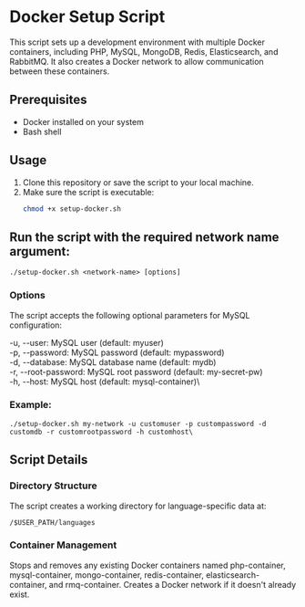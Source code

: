 # Docker Setup Script

This script sets up a development environment with multiple Docker containers, including PHP, MySQL, MongoDB, Redis, Elasticsearch, and RabbitMQ. It also creates a Docker network to allow communication between these containers.

## Prerequisites

- Docker installed on your system
- Bash shell

## Usage

1. Clone this repository or save the script to your local machine.
2. Make sure the script is executable:
   ```sh
   chmod +x setup-docker.sh

## Run the script with the required network name argument:
```
./setup-docker.sh <network-name> [options]
```

### Options

The script accepts the following optional parameters for MySQL configuration:


-u, --user: MySQL user (default: myuser)\
-p, --password: MySQL password (default: mypassword)\
-d, --database: MySQL database name (default: mydb)\
-r, --root-password: MySQL root password (default: my-secret-pw)\
-h, --host: MySQL host (default: mysql-container)\


### Example:
```
./setup-docker.sh my-network -u customuser -p custompassword -d customdb -r customrootpassword -h customhost\
```

## Script Details
### Directory Structure

The script creates a working directory for language-specific data at:

```
/$USER_PATH/languages
```

### Container Management
Stops and removes any existing Docker containers named php-container, mysql-container, mongo-container, redis-container, elasticsearch-container, and rmq-container.
Creates a Docker network if it doesn't already exist.




